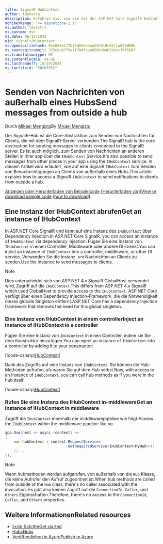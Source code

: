 ```yaml
---
title: SignalR HubContext
author: tdykstra
description: Erfahren Sie, wie Sie mit der ASP.NET Core SignalR HubContext-Dienst zum Senden von Benachrichtigungen an Clients von außerhalb eines Hubs.
monikerRange: '>= aspnetcore-2.1'
ms.author: tdykstra
ms.custom: mvc
ms.date: 06/13/2018
uid: signalr/hubcontext
ms.openlocfilehash: 8be888e1f7b16d65ebbaa24b618e84fca029d80b
ms.sourcegitcommit: 375e9a67f5e1f7b0faaa056b4b46294cc70f55b7
ms.translationtype: MT
ms.contentlocale: de-DE
ms.lasthandoff: 10/29/2018
ms.locfileid: "50207952"
---
```

# <a name="send-messages-from-outside-a-hub"></a><span data-ttu-id="28d61-103">Senden von Nachrichten von außerhalb eines Hubs</span><span class="sxs-lookup"><span data-stu-id="28d61-103">Send messages from outside a hub</span></span>

<span data-ttu-id="28d61-104">Durch [Mikael Mengistu](https://twitter.com/MikaelM_12)</span><span class="sxs-lookup"><span data-stu-id="28d61-104">By [Mikael Mengistu](https://twitter.com/MikaelM_12)</span></span>

<span data-ttu-id="28d61-105">Der SignalR-Hub ist die Core-Abstraktion zum Senden von Nachrichten für Clients, die mit dem SignalR-Server verbunden.</span><span class="sxs-lookup"><span data-stu-id="28d61-105">The SignalR hub is the core abstraction for sending messages to clients connected to the SignalR server.</span></span> <span data-ttu-id="28d61-106">Es ist auch möglich, zum Senden von Nachrichten an anderen Stellen in Ihrer app über die `IHubContext` Service.</span><span class="sxs-lookup"><span data-stu-id="28d61-106">It's also possible to send messages from other places in your app using the `IHubContext` service.</span></span> <span data-ttu-id="28d61-107">In diesem Artikel wird erläutert, wie auf eine SignalR `IHubContext` zum Senden von Benachrichtigungen an Clients von außerhalb eines Hubs.</span><span class="sxs-lookup"><span data-stu-id="28d61-107">This article explains how to access a SignalR `IHubContext` to send notifications to clients from outside a hub.</span></span>

<span data-ttu-id="28d61-108">[Anzeigen oder Herunterladen von Beispielcode](https://github.com/aspnet/Docs/tree/master/aspnetcore/signalr/hubcontext/sample/) [(Herunterladen von)](xref:index#how-to-download-a-sample)</span><span class="sxs-lookup"><span data-stu-id="28d61-108">[View or download sample code](https://github.com/aspnet/Docs/tree/master/aspnetcore/signalr/hubcontext/sample/) [(how to download)](xref:index#how-to-download-a-sample)</span></span>

## <a name="get-an-instance-of-ihubcontext"></a><span data-ttu-id="28d61-109">Eine Instanz der IHubContext abrufen</span><span class="sxs-lookup"><span data-stu-id="28d61-109">Get an instance of IHubContext</span></span>

<span data-ttu-id="28d61-110">In ASP.NET Core SignalR und kann auf eine Instanz des `IHubContext` über Dependency Injection.</span><span class="sxs-lookup"><span data-stu-id="28d61-110">In ASP.NET Core SignalR, you can access an instance of `IHubContext` via dependency injection.</span></span> <span data-ttu-id="28d61-111">Fügen Sie eine Instanz von `IHubContext` in einen Controller, Middleware oder andere DI-Dienst.</span><span class="sxs-lookup"><span data-stu-id="28d61-111">You can inject an instance of `IHubContext` into a controller, middleware, or other DI service.</span></span> <span data-ttu-id="28d61-112">Verwenden Sie die Instanz, um Nachrichten an Clients zu senden.</span><span class="sxs-lookup"><span data-stu-id="28d61-112">Use the instance to send messages to clients.</span></span>

> [!NOTE]
> <span data-ttu-id="28d61-113">Dies unterscheidet sich von ASP.NET 4.x SignalR GlobalHost verwendet wird, Zugriff auf die `IHubContext`.</span><span class="sxs-lookup"><span data-stu-id="28d61-113">This differs from ASP.NET 4.x SignalR which used GlobalHost to provide access to the `IHubContext`.</span></span> <span data-ttu-id="28d61-114">ASP.NET Core verfügt über einen Dependency Injection-Framework, die die Notwendigkeit dieses globale Singleton entfernt.</span><span class="sxs-lookup"><span data-stu-id="28d61-114">ASP.NET Core has a dependency injection framework that removes the need for this global singleton.</span></span>

### <a name="inject-an-instance-of-ihubcontext-in-a-controller"></a><span data-ttu-id="28d61-115">Eine Instanz von IHubContext in einem controller</span><span class="sxs-lookup"><span data-stu-id="28d61-115">Inject an instance of IHubContext in a controller</span></span>

<span data-ttu-id="28d61-116">Fügen Sie eine Instanz von `IHubContext` in einen Controller, indem sie Sie dem Konstruktor hinzufügen:</span><span class="sxs-lookup"><span data-stu-id="28d61-116">You can inject an instance of `IHubContext` into a controller by adding it to your constructor:</span></span>

[!code-csharp[IHubContext](hubcontext/sample/Controllers/HomeController.cs?range=12-19,57)]

<span data-ttu-id="28d61-117">Dank des Zugriffs auf eine Instanz von `IHubContext`, Sie können die Hub-Methoden aufrufen, als wären Sie auf dem Hub selbst.</span><span class="sxs-lookup"><span data-stu-id="28d61-117">Now, with access to an instance of `IHubContext`, you can call hub methods as if you were in the hub itself.</span></span>

[!code-csharp[IHubContext](hubcontext/sample/Controllers/HomeController.cs?range=21-25)]

### <a name="get-an-instance-of-ihubcontext-in-middleware"></a><span data-ttu-id="28d61-118">Rufen Sie eine Instanz des IHubContext in-middleware</span><span class="sxs-lookup"><span data-stu-id="28d61-118">Get an instance of IHubContext in middleware</span></span>

<span data-ttu-id="28d61-119">Zugriff die `IHubContext` innerhalb der middlewarepipeline wie folgt:</span><span class="sxs-lookup"><span data-stu-id="28d61-119">Access the `IHubContext` within the middleware pipeline like so:</span></span>

```csharp
app.Use(next => async (context) =>
{
    var hubContext = context.RequestServices
                            .GetRequiredService<IHubContext<MyHub>>();
    //...
});
```

> [!NOTE]
> <span data-ttu-id="28d61-120">Wenn hubmethoden werden aufgerufen, von außerhalb von die `Hub` Klasse, die keine Aufrufer den Aufruf zugeordnet ist.</span><span class="sxs-lookup"><span data-stu-id="28d61-120">When hub methods are called from outside of the `Hub` class, there's no caller associated with the invocation.</span></span> <span data-ttu-id="28d61-121">Es gibt also keinen Zugriff auf die `ConnectionId`, `Caller`, und `Others` Eigenschaften.</span><span class="sxs-lookup"><span data-stu-id="28d61-121">Therefore, there's no access to the `ConnectionId`, `Caller`, and `Others` properties.</span></span>

## <a name="related-resources"></a><span data-ttu-id="28d61-122">Weitere Informationen</span><span class="sxs-lookup"><span data-stu-id="28d61-122">Related resources</span></span>

* [<span data-ttu-id="28d61-123">Erste Schritte</span><span class="sxs-lookup"><span data-stu-id="28d61-123">Get started</span></span>](xref:tutorials/signalr)
* [<span data-ttu-id="28d61-124">Hubs</span><span class="sxs-lookup"><span data-stu-id="28d61-124">Hubs</span></span>](xref:signalr/hubs)
* [<span data-ttu-id="28d61-125">Veröffentlichen in Azure</span><span class="sxs-lookup"><span data-stu-id="28d61-125">Publish to Azure</span></span>](xref:signalr/publish-to-azure-web-app)
